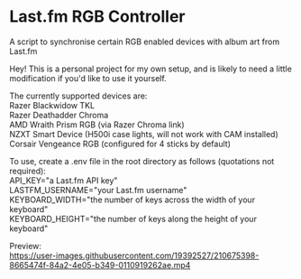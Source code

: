 # Last.fm RGB Controller
A script to synchronise certain RGB enabled devices with album art from Last.fm

Hey! This is a personal project for my own setup, and is likely to need a little modification if you'd like to use it yourself.

The currently supported devices are:  
Razer Blackwidow TKL  
Razer Deathadder Chroma  
AMD Wraith Prism RGB (via Razer Chroma link)  
NZXT Smart Device (H500i case lights, will not work with CAM installed)  
Corsair Vengeance RGB (configured for 4 sticks by default)  

To use, create a .env file in the root directory as follows (quotations not required):  
API_KEY="a Last.fm API key"  
LASTFM_USERNAME="your Last.fm username"  
KEYBOARD_WIDTH="the number of keys across the width of your keyboard"  
KEYBOARD_HEIGHT="the number of keys along the height of your keyboard"  

Preview:  
https://user-images.githubusercontent.com/19392527/210675398-8665474f-84a2-4e05-b349-0110919262ae.mp4

